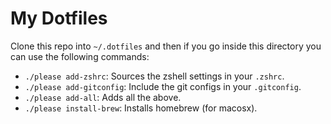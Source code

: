My Dotfiles
===========

Clone this repo into `~/.dotfiles` and then if you go inside this directory you
can use the following commands:

- `./please add-zshrc`: Sources the zshell settings in your `.zshrc`.
- `./please add-gitconfig`: Include the git configs in your `.gitconfig`.
- `./please add-all`: Adds all the above.
- `./please install-brew`: Installs homebrew (for macosx).

